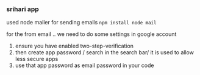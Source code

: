 ### srihari app

used node mailer for sending emails
```npm install node mail```

for the from email .. we need to do some settings in google account 
1. ensure you have enabled two-step-verification
2. then create app password / search in  the search bar/ it is used to allow less secure apps
3. use that app password as email password in your code